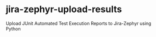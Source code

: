 # jira-zephyr-upload-results
Upload JUnit Automated Test Execution Reports to Jira-Zephyr using Python
